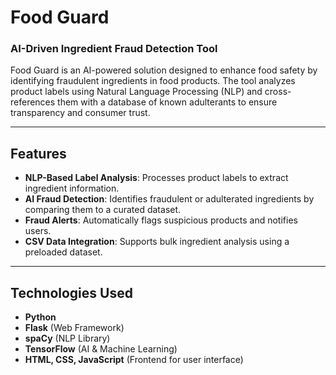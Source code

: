 # **Food Guard**  
### AI-Driven Ingredient Fraud Detection Tool  

Food Guard is an AI-powered solution designed to enhance food safety by identifying fraudulent ingredients in food products. The tool analyzes product labels using Natural Language Processing (NLP) and cross-references them with a database of known adulterants to ensure transparency and consumer trust.  

---

## **Features**  
- **NLP-Based Label Analysis**: Processes product labels to extract ingredient information.  
- **AI Fraud Detection**: Identifies fraudulent or adulterated ingredients by comparing them to a curated dataset.  
- **Fraud Alerts**: Automatically flags suspicious products and notifies users.  
- **CSV Data Integration**: Supports bulk ingredient analysis using a preloaded dataset.  

---

## **Technologies Used**  
- **Python**  
- **Flask** (Web Framework)  
- **spaCy** (NLP Library)  
- **TensorFlow** (AI & Machine Learning)  
- **HTML, CSS, JavaScript** (Frontend for user interface)  

